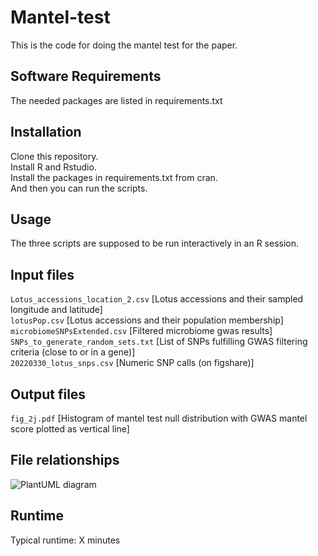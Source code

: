 # Mantel-test

This is the code for doing the mantel test for the paper.

## Software Requirements

The needed packages are listed in requirements.txt

## Installation

Clone this repository.  
Install R and Rstudio.  
Install the packages in requirements.txt from cran.  
And then you can run the scripts.

## Usage

The three scripts are supposed to be run interactively in an R session.

## Input files

`Lotus_accessions_location_2.csv` [Lotus accessions and their sampled longitude and latitude]  
`lotusPop.csv` [Lotus accessions and their population membership]  
`microbiomeSNPsExtended.csv` [Filtered microbiome gwas results]  
`SNPs_to_generate_random_sets.txt` [List of SNPs fulfilling GWAS filtering criteria (close to or in a gene)]  
`20220330_lotus_snps.csv` [Numeric SNP calls (on figshare)]

## Output files

`fig_2j.pdf` [Histogram of mantel test null distribution with GWAS mantel score plotted as vertical line]

## File relationships

![PlantUML diagram](http://www.plantuml.com/plantuml/proxy?cache=no&src=https://raw.githubusercontent.com/Troelsmou/Microbiome-interactions/main/Mantel-test/diagram.puml)

## Runtime
Typical runtime: X minutes
